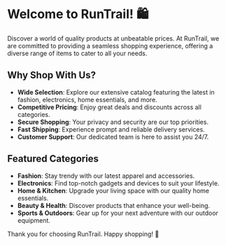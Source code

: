 # Welcome to RunTrail! 🛍️

Discover a world of quality products at unbeatable prices. At RunTrail, we are committed to providing a seamless shopping experience, offering a diverse range of items to cater to all your needs.

## Why Shop With Us?

- **Wide Selection**: Explore our extensive catalog featuring the latest in fashion, electronics, home essentials, and more.
- **Competitive Pricing**: Enjoy great deals and discounts across all categories.
- **Secure Shopping**: Your privacy and security are our top priorities.
- **Fast Shipping**: Experience prompt and reliable delivery services.
- **Customer Support**: Our dedicated team is here to assist you 24/7.

## Featured Categories

- **Fashion**: Stay trendy with our latest apparel and accessories.
- **Electronics**: Find top-notch gadgets and devices to suit your lifestyle.
- **Home & Kitchen**: Upgrade your living space with our quality home essentials.
- **Beauty & Health**: Discover products that enhance your well-being.
- **Sports & Outdoors**: Gear up for your next adventure with our outdoor equipment.



Thank you for choosing RunTrail. Happy shopping! 🎉
